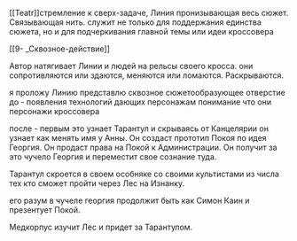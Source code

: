 
[[Teatr]]стремление к сверх-задаче, Линия пронизывающая весь сюжет. Связывающая нить. служит не только для поддержания единства сюжета, но и для подчеркивания главной темы или идеи кроссовера


[[9- _Сквозное-действие]]

Автор натягивает Линии и людей на рельсы своего кросса.
они сопротивляются или здаются, меняются или ломаются. Раскрываются.

я проложу Линию
представлю сквозное сюжетообразующее отверстие
до - появления технологий дающих персонажам понимание что они персонажи кроссовера

после - первым это узнает Тарантул и скрываясь от Канцелярии он узнает как менять имя у Анны. Он создаст прототип Покоя по идея Георгия. Он продаст права на Покой к Администрации. Он получит за это чучело Георгия и переместит свое сознание туда. 

Тарантул скроется в своем особняке со своими культистами из числа тех кто сможет пройти через Лес на Изнанку.

его разум в чучеле георгия продолжит быть как Симон Каин и презентует Покой.



Медкорпус изучит Лес и придет за Тарантулом. 

